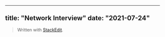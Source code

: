 
---
title: "Network Interview"
date: "2021-07-24"
---

> Written with [StackEdit](https://stackedit.io/).
<!--stackedit_data:
eyJoaXN0b3J5IjpbMTQyMTkxNjE5NV19
-->